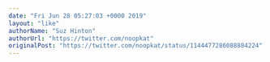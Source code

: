 ```yaml
---
date: "Fri Jun 28 05:27:03 +0000 2019"
layout: "like"
authorName: "Suz Hinton"
authorUrl: "https://twitter.com/noopkat"
originalPost: "https://twitter.com/noopkat/status/1144477286088884224"
---
```

